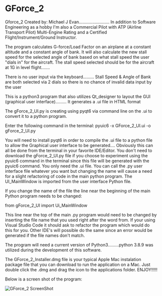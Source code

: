# GForce_2

Gforce_2
Created by: Michael J Evan.........................
In addition to Software Engineering as a hobby I'm also a Commercial Pilot with ATP (Airline Transport Pilot) Multi-Engine Rating and a
Certified Flight/Instrument/Ground Instructor.

The program calculates G-force/Load Factor on an airplane at a constant altitude and a constant angle of bank. It will also calculate the new stall speed for the selected angle of bank based on what stall speed the user "dials in" for the aircraft. The stall speed selected should be for the aircraft at 1G in level flight.......

There is no user input via the keyboard......... Stall Speed & Angle of Bank are both selected via 2 dials so there is no chance of invalid data input by the user

This is a python3 program that also utilizes Qt_designer to layout the GUI (graphical user interface)......... It generates a .ui file in HTML format

The gForce_2_UI.py is creating using pyqt6 via command line on the .ui to convert it to a python program.

Enter the following command in the terminal: pyuic6 -x GForce_2_UI.ui -o gForce_2_UI.py

You will need to install pyqt6 in order to compile the .ui file to a python file to allow the Graphical user interface to be generated.... Obviously this can all be done from the terminal in your favorite IDE/Editor. You don't need to download the gForce_2_UI.py file if you choose to experiment using the pyuic6 command in the terminal since this file will be generated with the pyuic6 command. You only need the .ui file.  You can call the .py user interface file whatever you want but changing the name will cause a need for a slight refactoring of code in the main python program. The UI_MainWindow is imported from the user interface Python file.

If you change the name of the file the line near the beginning of the main Python program needs to be changed:

from gForce_2_UI import Ui_MainWindow   

This line near the top of the main .py program would need to be changed by inserting the file name that you used right after the word from. 
If your using Visual Studio Code it should ask to refactor the program which would do this for you. Other IDE's will possible do the same since an error would be generated if the file names don't match.

The program will need a current version of Python3.........python 3.8.9 was utilized during the development of this software.

The GForce_2_Installer.dmg file is your typical Apple Mac instalation package file that you can download to run the application on a Mac. Just double click the .dmg and drag the
icon to the applications folder. ENJOY!!!!!


Below is a screen shot of the program:

![GForce_2 ScreenShot](https://user-images.githubusercontent.com/49410936/163623163-b7338b71-79a0-46a7-a7da-ced7d99bc936.png)
